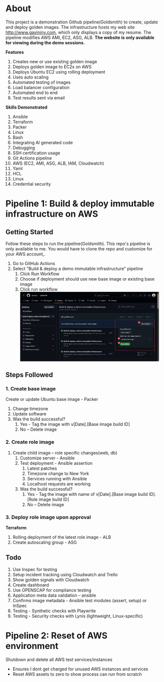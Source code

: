 # About
This project is a demonstration Github pipeline(Goldsmith) to create, update and deploy golden images. The infrastructure hosts my web site http://www.gavinjny.com, which only displays a copy of my resume. The pipeline modifies AWS AMI, EC2, ASG, ALB. **The website is only available for viewing during the demo sessions.**

**Features**
1.	Creates new or use existing golden image
1.	Deploys golden image to EC2s on AWS
1.  Deploys Ubuntu EC2 using rolling deployment
1.  Uses auto scaling
1.	Automated testing of images
1.  Load balancer configuration
1.	Automated end to end
1.	Test results sent via email

**Skills Demonstrated**
1. Ansible
1. Terraform 
1. Packer
1. Linux 
1. Bash
1. Integrating AI generated code
1. Debugging
1. SSH certification usage
1. Git Actions pipeline
1. AWS (EC2, AMI, ASG, ALB, IAM, Cloudwatch)
1. Yaml
1. HCL
1. Linux
1. Credential security


# Pipeline 1: Build & deploy immutable infrastructure on AWS
## Getting Started
Follow these steps to run the pipeline(Goldsmith). This repo's pipeline is only available to me. You would have to clone the repo and customize for your AWS account,.
1. Go to GitHub Actions
1. Select "Build & deploy a demo immutable infrastructure" pipeline
    1. Click Run Workflow
    1. Choose if deployment should use new base image or existing base image
    1. Click run workflow
![alt text](./images/2025-06-02_12-35-49.jpg "optional title")

## Steps Followed
### 1. Create base image
Create or update Ubuntu base image - Packer
1. Change timezone
1. Update software
1. Was the build successful?
    1. Yes - Tag the image with v[Date].[Base image build ID]
    1. No – Delete image
### 2. Create role image
1. Create child image – role specific changes(web, db)
    1. Customize server - Ansible
    1. Test deployment - Ansible assertion
        1. Latest patches 
        1. Timezone change to New York
        1. Services running with Ansible
        1. Localhost requests are working
    1. Was the build successful?
        1. Yes - Tag the image with name of v[Date].[Base image build ID].[Role image build ID]
        1. No – Delete image

### 3. Deploy role image upon approval
**Terraform**
1. Rolling deployment of the latest role image - ALB
1. Create autoscaling group - ASG


## Todo
1. Use Inspec for testing
1. Setup incident tracking using Cloudwatch and Trello
1. Show golden signals with Cloudwatch
1. Create dashboard
1. Use OPENSCAP for compliance testing
1. Application meta data validation – ansible
1. Confirms image metadata - Ansible test modules (assert, setup) or InSpec
1. Testing - Synthetic checks with Playwrite
1. Testing - Security checks with Lynis (lightweight, Linux-specific)


# Pipeline 2: Reset of AWS environment
Shutdown and delete all AWS test services/instances
- Ensures I dont get charged for unused AWS instances and services
- Reset AWS assets to zero to show process can run from scratch

